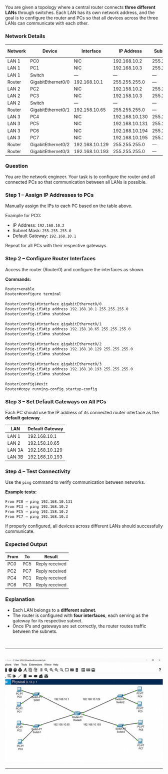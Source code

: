 You are given a topology where a central router connects **three different LANs** through switches.
Each LAN has its own network address, and the goal is to configure the router and PCs so that all devices across the three LANs can communicate with each other.



### Network Details

| Network | Device             | Interface      | IP Address     | Subnet Mask   | Default Gateway |
| ------- | ------------------ | -------------- | -------------- | ------------- | --------------- |
| LAN 1   | PC0                | NIC            | 192.168.10.2   | 255.255.255.0 | 192.168.10.1    |
| LAN 1   | PC1                | NIC            | 192.168.10.3   | 255.255.255.0 | 192.168.10.1    |
| LAN 1   | Switch             | —              | —              | —             | —               |
| Router  | GigabitEthernet0/0 | 192.168.10.1   | 255.255.255.0  | —             |                 |
| LAN 2   | PC2                | NIC            | 192.158.10.2   | 255.255.255.0 | 192.158.10.65   |
| LAN 2   | PC3                | NIC            | 192.158.10.3   | 255.255.255.0 | 192.158.10.65   |
| LAN 2   | Switch             | —              | —              | —             | —               |
| Router  | GigabitEthernet0/1 | 192.158.10.65  | 255.255.255.0  | —             |                 |
| LAN 3   | PC4                | NIC            | 192.168.10.130 | 255.255.255.0 | 192.168.10.129  |
| LAN 3   | PC5                | NIC            | 192.168.10.131 | 255.255.255.0 | 192.168.10.129  |
| LAN 3   | PC6                | NIC            | 192.168.10.194 | 255.255.255.0 | 192.168.10.193  |
| LAN 3   | PC7                | NIC            | 192.168.10.195 | 255.255.255.0 | 192.168.10.193  |
| Router  | GigabitEthernet0/2 | 192.168.10.129 | 255.255.255.0  | —             |                 |
| Router  | GigabitEthernet0/3 | 192.168.10.193 | 255.255.255.0  | —             |                 |



### Question

You are the network engineer.
Your task is to configure the router and all connected PCs so that communication between all LANs is possible.



### Step 1 – Assign IP Addresses to PCs

Manually assign the IPs to each PC based on the table above.

Example for PC0:

* IP Address: `192.168.10.2`
* Subnet Mask: `255.255.255.0`
* Default Gateway: `192.168.10.1`

Repeat for all PCs with their respective gateways.



### Step 2 – Configure Router Interfaces

Access the router (Router0) and configure the interfaces as shown.

**Commands:**

```
Router>enable
Router#configure terminal

Router(config)#interface gigabitEthernet0/0
Router(config-if)#ip address 192.168.10.1 255.255.255.0
Router(config-if)#no shutdown

Router(config)#interface gigabitEthernet0/1
Router(config-if)#ip address 192.158.10.65 255.255.255.0
Router(config-if)#no shutdown

Router(config)#interface gigabitEthernet0/2
Router(config-if)#ip address 192.168.10.129 255.255.255.0
Router(config-if)#no shutdown

Router(config)#interface gigabitEthernet0/3
Router(config-if)#ip address 192.168.10.193 255.255.255.0
Router(config-if)#no shutdown

Router(config)#exit
Router#copy running-config startup-config
```



### Step 3 – Set Default Gateways on All PCs

Each PC should use the IP address of its connected router interface as the **default gateway**.

| LAN    | Default Gateway |
| ------ | --------------- |
| LAN 1  | 192.168.10.1    |
| LAN 2  | 192.158.10.65   |
| LAN 3A | 192.168.10.129  |
| LAN 3B | 192.168.10.193  |



### Step 4 – Test Connectivity

Use the `ping` command to verify communication between networks.

**Example tests:**

```
From PC0 → ping 192.168.10.131
From PC3 → ping 192.168.10.2
From PC5 → ping 192.158.10.2
From PC7 → ping 192.168.10.3
```

If properly configured, all devices across different LANs should successfully communicate.



### Expected Output

| From | To  | Result         |
| ---- | --- | -------------- |
| PC0  | PC5 | Reply received |
| PC2  | PC7 | Reply received |
| PC4  | PC1 | Reply received |
| PC6  | PC3 | Reply received |



### Explanation

* Each LAN belongs to a **different subnet**.
* The router is configured with **four interfaces**, each serving as the gateway for its respective subnet.
* Once IPs and gateways are set correctly, the router routes traffic between the subnets.


<br>

___

<br>


<img src="../src/cisco3.png" width="800">


<br>

___

<br>

